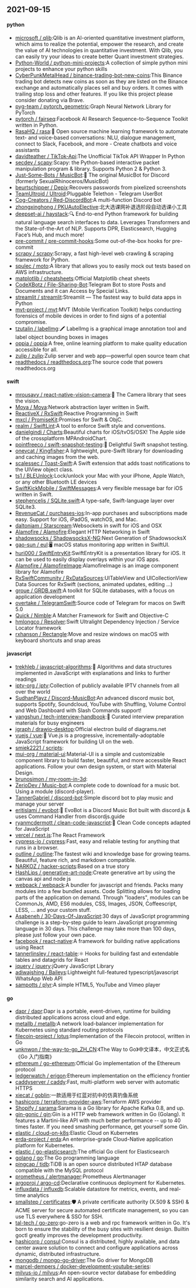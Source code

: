 ## 2021-09-15

#### python
* [microsoft / qlib](https://github.com/microsoft/qlib):Qlib is an AI-oriented quantitative investment platform, which aims to realize the potential, empower the research, and create the value of AI technologies in quantitative investment. With Qlib, you can easily try your ideas to create better Quant investment strategies.
* [Python-World / python-mini-projects](https://github.com/Python-World/python-mini-projects):A collection of simple python mini projects to enhance your python skills
* [CyberPunkMetalHead / binance-trading-bot-new-coins](https://github.com/CyberPunkMetalHead/binance-trading-bot-new-coins):This Binance trading bot detects new coins as soon as they are listed on the Binance exchange and automatically places sell and buy orders. It comes with trailing stop loss and other features. If you like this project please consider donating via Brave.
* [pyg-team / pytorch_geometric](https://github.com/pyg-team/pytorch_geometric):Graph Neural Network Library for PyTorch
* [pytorch / fairseq](https://github.com/pytorch/fairseq):Facebook AI Research Sequence-to-Sequence Toolkit written in Python.
* [RasaHQ / rasa](https://github.com/RasaHQ/rasa):💬
Open source machine learning framework to automate text- and voice-based conversations: NLU, dialogue management, connect to Slack, Facebook, and more - Create chatbots and voice assistants
* [davidteather / TikTok-Api](https://github.com/davidteather/TikTok-Api):The Unofficial TikTok API Wrapper In Python
* [secdev / scapy](https://github.com/secdev/scapy):Scapy: the Python-based interactive packet manipulation program & library. Supports Python 2 & Python 3.
* [Just-Some-Bots / MusicBot](https://github.com/Just-Some-Bots/MusicBot):🎵
The original MusicBot for Discord (formerly SexualRhinoceros/MusicBot)
* [beurtschipper / Depix](https://github.com/beurtschipper/Depix):Recovers passwords from pixelized screenshots
* [TeamUltroid / Ultroid](https://github.com/TeamUltroid/Ultroid):Pluggable Telethon - Telegram UserBot
* [Cog-Creators / Red-DiscordBot](https://github.com/Cog-Creators/Red-DiscordBot):A multi-function Discord bot
* [zhongxinghong / PKUAutoElective](https://github.com/zhongxinghong/PKUAutoElective):北大选课网补退选阶段自动选课小工具
* [deepset-ai / haystack](https://github.com/deepset-ai/haystack):🔍
End-to-end Python framework for building natural language search interfaces to data. Leverages Transformers and the State-of-the-Art of NLP. Supports DPR, Elasticsearch, Hugging Face’s Hub, and much more!
* [pre-commit / pre-commit-hooks](https://github.com/pre-commit/pre-commit-hooks):Some out-of-the-box hooks for pre-commit
* [scrapy / scrapy](https://github.com/scrapy/scrapy):Scrapy, a fast high-level web crawling & scraping framework for Python.
* [spulec / moto](https://github.com/spulec/moto):A library that allows you to easily mock out tests based on AWS infrastructure.
* [matplotlib / cheatsheets](https://github.com/matplotlib/cheatsheets):Official Matplotlib cheat sheets
* [CodeXBotz / File-Sharing-Bot](https://github.com/CodeXBotz/File-Sharing-Bot):Telegram Bot to store Posts and Documents and it can Access by Special Links.
* [streamlit / streamlit](https://github.com/streamlit/streamlit):Streamlit — The fastest way to build data apps in Python
* [mvt-project / mvt](https://github.com/mvt-project/mvt):MVT (Mobile Verification Toolkit) helps conducting forensics of mobile devices in order to find signs of a potential compromise.
* [tzutalin / labelImg](https://github.com/tzutalin/labelImg):🖍️
LabelImg is a graphical image annotation tool and label object bounding boxes in images
* [oppia / oppia](https://github.com/oppia/oppia):A free, online learning platform to make quality education accessible for all.
* [zulip / zulip](https://github.com/zulip/zulip):Zulip server and web app—powerful open source team chat
* [readthedocs / readthedocs.org](https://github.com/readthedocs/readthedocs.org):The source code that powers readthedocs.org

#### swift
* [mrousavy / react-native-vision-camera](https://github.com/mrousavy/react-native-vision-camera):📸
The Camera library that sees the vision.
* [Moya / Moya](https://github.com/Moya/Moya):Network abstraction layer written in Swift.
* [ReactiveX / RxSwift](https://github.com/ReactiveX/RxSwift):Reactive Programming in Swift
* [mxcl / PromiseKit](https://github.com/mxcl/PromiseKit):Promises for Swift & ObjC.
* [realm / SwiftLint](https://github.com/realm/SwiftLint):A tool to enforce Swift style and conventions.
* [danielgindi / Charts](https://github.com/danielgindi/Charts):Beautiful charts for iOS/tvOS/OSX! The Apple side of the crossplatform MPAndroidChart.
* [pointfreeco / swift-snapshot-testing](https://github.com/pointfreeco/swift-snapshot-testing):📸
Delightful Swift snapshot testing.
* [onevcat / Kingfisher](https://github.com/onevcat/Kingfisher):A lightweight, pure-Swift library for downloading and caching images from the web.
* [scalessec / Toast-Swift](https://github.com/scalessec/Toast-Swift):A Swift extension that adds toast notifications to the UIView object class.
* [ts1 / BLEUnlock](https://github.com/ts1/BLEUnlock):Lock/unlock your Mac with your iPhone, Apple Watch, or any other Bluetooth LE devices
* [SwiftKickMobile / SwiftMessages](https://github.com/SwiftKickMobile/SwiftMessages):A very flexible message bar for iOS written in Swift.
* [stephencelis / SQLite.swift](https://github.com/stephencelis/SQLite.swift):A type-safe, Swift-language layer over SQLite3.
* [RevenueCat / purchases-ios](https://github.com/RevenueCat/purchases-ios):In-app purchases and subscriptions made easy. Support for iOS, iPadOS, watchOS, and Mac.
* [daltoniam / Starscream](https://github.com/daltoniam/Starscream):Websockets in swift for iOS and OSX
* [Alamofire / Alamofire](https://github.com/Alamofire/Alamofire):Elegant HTTP Networking in Swift
* [shadowsocks / ShadowsocksX-NG](https://github.com/shadowsocks/ShadowsocksX-NG):Next Generation of ShadowsocksX
* [gao-sun / eul](https://github.com/gao-sun/eul):🖥️
macOS status monitoring app written in SwiftUI.
* [huri000 / SwiftEntryKit](https://github.com/huri000/SwiftEntryKit):SwiftEntryKit is a presentation library for iOS. It can be used to easily display overlays within your iOS apps.
* [Alamofire / AlamofireImage](https://github.com/Alamofire/AlamofireImage):AlamofireImage is an image component library for Alamofire
* [RxSwiftCommunity / RxDataSources](https://github.com/RxSwiftCommunity/RxDataSources):UITableView and UICollectionView Data Sources for RxSwift (sections, animated updates, editing ...)
* [groue / GRDB.swift](https://github.com/groue/GRDB.swift):A toolkit for SQLite databases, with a focus on application development
* [overtake / TelegramSwift](https://github.com/overtake/TelegramSwift):Source code of Telegram for macos on Swift 5.0
* [Quick / Nimble](https://github.com/Quick/Nimble):A Matcher Framework for Swift and Objective-C
* [hmlongco / Resolver](https://github.com/hmlongco/Resolver):Swift Ultralight Dependency Injection / Service Locator framework
* [rxhanson / Rectangle](https://github.com/rxhanson/Rectangle):Move and resize windows on macOS with keyboard shortcuts and snap areas

#### javascript
* [trekhleb / javascript-algorithms](https://github.com/trekhleb/javascript-algorithms):📝
Algorithms and data structures implemented in JavaScript with explanations and links to further readings
* [iptv-org / iptv](https://github.com/iptv-org/iptv):Collection of publicly available IPTV channels from all over the world
* [SudhanPlayz / Discord-MusicBot](https://github.com/SudhanPlayz/Discord-MusicBot):An advanced discord music bot, supports Spotify, Soundcloud, YouTube with Shuffling, Volume Control and Web Dashboard with Slash Commands support!
* [yangshun / tech-interview-handbook](https://github.com/yangshun/tech-interview-handbook):💯
Curated interview preparation materials for busy engineers
* [jgraph / drawio-desktop](https://github.com/jgraph/drawio-desktop):Official electron build of diagrams.net
* [vuejs / vue](https://github.com/vuejs/vue):🖖
Vue.js is a progressive, incrementally-adoptable JavaScript framework for building UI on the web.
* [smiek2221 / scripts](https://github.com/smiek2221/scripts):
* [mui-org / material-ui](https://github.com/mui-org/material-ui):Material-UI is a simple and customizable component library to build faster, beautiful, and more accessible React applications. Follow your own design system, or start with Material Design.
* [brunosimon / my-room-in-3d](https://github.com/brunosimon/my-room-in-3d):
* [ZerioDev / Music-bot](https://github.com/ZerioDev/Music-bot):A complete code to download for a music bot. Using a module (discord-player).
* [TannerGabriel / discord-bot](https://github.com/TannerGabriel/discord-bot):Simple discord bot to play music and manage your server
* [eritislami / evobot](https://github.com/eritislami/evobot):🤖
EvoBot is a Discord Music Bot built with discord.js & uses Command Handler from discordjs.guide
* [ryanmcdermott / clean-code-javascript](https://github.com/ryanmcdermott/clean-code-javascript):🛁
Clean Code concepts adapted for JavaScript
* [vercel / next.js](https://github.com/vercel/next.js):The React Framework
* [cypress-io / cypress](https://github.com/cypress-io/cypress):Fast, easy and reliable testing for anything that runs in a browser.
* [outline / outline](https://github.com/outline/outline):The fastest wiki and knowledge base for growing teams. Beautiful, feature rich, and markdown compatible.
* [NARKOZ / hacker-scripts](https://github.com/NARKOZ/hacker-scripts):Based on a true story
* [HashLips / generative-art-node](https://github.com/HashLips/generative-art-node):Create generative art by using the canvas api and node js
* [webpack / webpack](https://github.com/webpack/webpack):A bundler for javascript and friends. Packs many modules into a few bundled assets. Code Splitting allows for loading parts of the application on demand. Through "loaders", modules can be CommonJs, AMD, ES6 modules, CSS, Images, JSON, Coffeescript, LESS, ... and your custom stuff.
* [Asabeneh / 30-Days-Of-JavaScript](https://github.com/Asabeneh/30-Days-Of-JavaScript):30 days of JavaScript programming challenge is a step-by-step guide to learn JavaScript programming language in 30 days. This challenge may take more than 100 days, please just follow your own pace.
* [facebook / react-native](https://github.com/facebook/react-native):A framework for building native applications using React
* [tannerlinsley / react-table](https://github.com/tannerlinsley/react-table):⚛️
Hooks for building fast and extendable tables and datagrids for React
* [jquery / jquery](https://github.com/jquery/jquery):jQuery JavaScript Library
* [adiwajshing / Baileys](https://github.com/adiwajshing/Baileys):Lightweight full-featured typescript/javascript WhatsApp Web API
* [sampotts / plyr](https://github.com/sampotts/plyr):A simple HTML5, YouTube and Vimeo player

#### go
* [dapr / dapr](https://github.com/dapr/dapr):Dapr is a portable, event-driven, runtime for building distributed applications across cloud and edge.
* [metallb / metallb](https://github.com/metallb/metallb):A network load-balancer implementation for Kubernetes using standard routing protocols
* [filecoin-project / lotus](https://github.com/filecoin-project/lotus):Implementation of the Filecoin protocol, written in Go
* [unknwon / the-way-to-go_ZH_CN](https://github.com/unknwon/the-way-to-go_ZH_CN):《The Way to Go》中文译本，中文正式名《Go 入门指南》
* [ethereum / go-ethereum](https://github.com/ethereum/go-ethereum):Official Go implementation of the Ethereum protocol
* [ledgerwatch / erigon](https://github.com/ledgerwatch/erigon):Ethereum implementation on the efficiency frontier
* [caddyserver / caddy](https://github.com/caddyserver/caddy):Fast, multi-platform web server with automatic HTTPS
* [xiecat / goblin](https://github.com/xiecat/goblin):一款适用于红蓝对抗中的仿真钓鱼系统
* [hashicorp / terraform-provider-aws](https://github.com/hashicorp/terraform-provider-aws):Terraform AWS provider
* [Shopify / sarama](https://github.com/Shopify/sarama):Sarama is a Go library for Apache Kafka 0.8, and up.
* [gin-gonic / gin](https://github.com/gin-gonic/gin):Gin is a HTTP web framework written in Go (Golang). It features a Martini-like API with much better performance -- up to 40 times faster. If you need smashing performance, get yourself some Gin.
* [elastic / cloud-on-k8s](https://github.com/elastic/cloud-on-k8s):Elastic Cloud on Kubernetes
* [erda-project / erda](https://github.com/erda-project/erda):An enterprise-grade Cloud-Native application platform for Kubernetes.
* [elastic / go-elasticsearch](https://github.com/elastic/go-elasticsearch):The official Go client for Elasticsearch
* [golang / go](https://github.com/golang/go):The Go programming language
* [pingcap / tidb](https://github.com/pingcap/tidb):TiDB is an open source distributed HTAP database compatible with the MySQL protocol
* [prometheus / alertmanager](https://github.com/prometheus/alertmanager):Prometheus Alertmanager
* [argoproj / argo-cd](https://github.com/argoproj/argo-cd):Declarative continuous deployment for Kubernetes.
* [influxdata / influxdb](https://github.com/influxdata/influxdb):Scalable datastore for metrics, events, and real-time analytics
* [smallstep / certificates](https://github.com/smallstep/certificates):🛡️
A private certificate authority (X.509 & SSH) & ACME server for secure automated certificate management, so you can use TLS everywhere & SSO for SSH.
* [tal-tech / go-zero](https://github.com/tal-tech/go-zero):go-zero is a web and rpc framework written in Go. It's born to ensure the stability of the busy sites with resilient design. Builtin goctl greatly improves the development productivity.
* [hashicorp / consul](https://github.com/hashicorp/consul):Consul is a distributed, highly available, and data center aware solution to connect and configure applications across dynamic, distributed infrastructure.
* [mongodb / mongo-go-driver](https://github.com/mongodb/mongo-go-driver):The Go driver for MongoDB
* [marcel-dempers / docker-development-youtube-series](https://github.com/marcel-dempers/docker-development-youtube-series):
* [milvus-io / milvus](https://github.com/milvus-io/milvus):An open-source vector database for embedding similarity search and AI applications.
